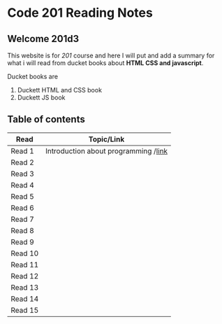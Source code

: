 # Code 201 Reading Notes

## Welcome 201d3

This website is for *201* course and here I will put and add a summary for what i will read from ducket books about **HTML CSS and javascript**.

Ducket books are
1. Duckett HTML and CSS book
2. Duckett JS book 

## Table of contents
| Read    | Topic/Link                                                                                         |
|---------|----------------------------------------------------------------------------------------------------|
| Read 1  |  Introduction about programming /[link](https://rowaidsayyed.github.io/reading-notes/class-01)     |
| Read 2  |                                                                                                    |
| Read 3  |                                                                                                    |
| Read 4  |                                                                                                    |
| Read 5  |                                                                                                    |
| Read 6  |                                                                                                    |
| Read 7  |                                                                                                    |
| Read 8  |                                                                                                    |
| Read 9  |                                                                                                    |
| Read 10 |                                                                                                    |
| Read 11 |                                                                                                    |
| Read 12 |                                                                                                    |
| Read 13 |                                                                                                    |
| Read 14 |                                                                                                    |
| Read 15 |                                                                                                    |